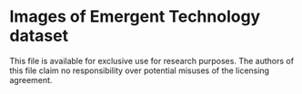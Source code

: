 # Images of Emergent Technology dataset

This file is available for exclusive use for research purposes. The authors of this file claim no responsibility over potential misuses of the licensing agreement. 